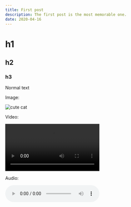 ```yaml
---
title: First post
description: The first post is the most memorable one.
date: 2020-04-16
---
```


# h1

## h2

### h3

Normal text

Image:

![cute cat](/posts/sample/cat.jpeg)

Video:

<video src="/posts/sample/nikon.mp4" controls></video>

Audio:

<audio controls src="/posts/sample/sample.mp3"></audio>
